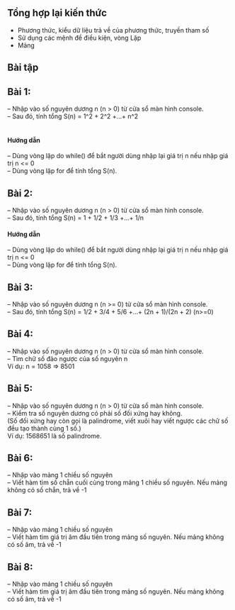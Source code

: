 ## Tổng hợp lại kiến thức
- Phương thức, kiểu dữ liệu trả về của phương thức, truyền tham số
- Sử dụng các mệnh đề điều kiện, vòng Lặp
- Mảng

## Bài tập

## Bài 1:
– Nhập vào số nguyên dương n (n > 0) từ cửa sổ màn hình console.<br />
– Sau đó, tính tổng S(n) = 1^2 + 2^2 +…+ n^2<br />
<br />
<h4>Hướng dẫn</h4>
– Dùng vòng lặp do while() để bắt người dùng nhập lại giá trị n nếu nhập giá trị n <= 0 <br />
– Dùng vòng lặp for để tính tổng S(n).

## Bài 2:
– Nhập vào số nguyên dương n (n > 0) từ cửa sổ màn hình console.<br />
– Sau đó, tính tổng S(n) = 1 + 1/2 + 1/3 +…+ 1/n<br />
<h4>Hướng dẫn</h4>
– Dùng vòng lặp do while() để bắt người dùng nhập lại giá trị n nếu nhập giá trị n <= 0<br />
– Dùng vòng lặp for để tính tổng S(n).

## Bài 3:
– Nhập vào số nguyên dương n (n >= 0) từ cửa sổ màn hình console.<br />
– Sau đó, tính tổng S(n) = 1/2 + 3/4 + 5/6 +…+ (2n + 1)/(2n + 2) (n>=0)<br />

## Bài 4:
– Nhập vào số nguyên dương n (n > 0) từ cửa sổ màn hình console.<br />
– Tìm chữ số đảo ngược của số nguyên n<br />
Ví dụ: n = 1058 => 8501<br />

## Bài 5:
– Nhập vào số nguyên dương n (n > 0) từ cửa sổ màn hình console.<br />
– Kiểm tra số nguyên dương có phải số đối xứng hay không.<br />
(Số đối xứng hay còn gọi là palindrome, viết xuôi hay viết ngược các chữ số đều tạo thành cùng 1 số.)<br />
Ví dụ: 1568651 là số palindrome.<br />

## Bài 6:
– Nhập vào mảng 1 chiều số nguyên<br />
– Viết hàm tìm số chẵn cuối cùng trong mảng 1 chiều số nguyên. Nếu mảng không có số chẵn, trả về -1<br />

## Bài 7:
– Nhập vào mảng 1 chiều số nguyên<br />
– Viết hàm tìm giá trị âm đầu tiên trong mảng số nguyên. Nếu mảng không có số âm, trả về -1<br />



## Bài 8:
– Nhập vào mảng 1 chiều số nguyên<br />
– Viết hàm tìm giá trị âm đầu tiên trong mảng số nguyên. Nếu mảng không có số âm, trả về -1<br />
